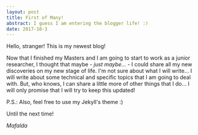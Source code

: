 ```yaml
---
layout: post
title: First of Many!
abstract: I guess I am entering the blogger life! :)
date: 2017-10-3
---
```


Hello, stranger! This is my newest blog! 

Now that I finished my Masters and I am going to start to work as a junior researcher, I thought that maybe - *just maybe...* - I could share all my new discoveries on my new stage of life. I'm not sure about what I will write... I will write about some technical and specific topics that I am going to deal with. But, who knows, I can share a little more of other things that I do... I will only promise that I will try to keep this updated! 

P.S.: Also, feel free to use my Jekyll's theme :)

Until the next time!

*Mafalda*
